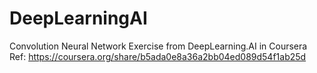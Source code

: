 # DeepLearningAI

Convolution Neural Network Exercise from DeepLearning.AI in Coursera
Ref:  https://coursera.org/share/b5ada0e8a36a2bb04ed089d54f1ab25d
